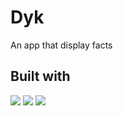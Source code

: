 # Dyk
An app that display facts

## Built with
[<img src="https://img.shields.io/badge/python-red.svg?logo=LOGO">]()
[<img src="https://img.shields.io/badge/kivymd-blue.svg?logo=LOGO">]()
[<img src="https://img.shields.io/badge/kv-lang.svg?logo=LOGO">]()
